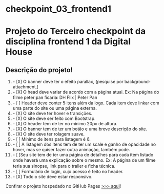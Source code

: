 # checkpoint_03_frontend1

<h1>Projeto do Terceiro checkpoint da disciplina frontend 1 da Digital House</h1>
<h2>Descrição do projeto!</h2>

<ol>
<li> - [X] O banner deve ter o efeito parallax, (pesquise por background-attachment.)</li>
<li> - [X] O head deve variar de acordo com a página atual. Ex: Na página do ﬁlme peter pan ﬁcaria: DH Flix | Peter Pan</li>
<li> - [ ] Header deve conter 5 itens além da logo. Cada item deve linkar com uma parte do site ou uma página externa.</li>
<li> - [X] O site deve ter hover e transições.</li>
<li> - [X] O site deve ser feito com Bootstrap.</li>
<li> - [X] O header tem de ter no mínimo 20px de altura.</li>
<li> - [X] O banner tem de ter um botão e uma breve descrição do site.</li>
<li> - [X] O site deve ter rolagem suave.</li>
<li> - [ ] Mínimo de itens para listagem é 6.</li>
<li> - [ ] A listagem dos itens tem de ter um scale e ganho de opacidade no hover, mas se quiser fazer outra animação, também pode.</li>
<li> - [ ]Seu site tem de ter uma página de detalhes para cada item listado onde haverá uma explicação sobre o mesmo. Ex: A página de um ﬁlme teria sua sinopse, link para o trailer e ﬁcha técnica.</li>
<li> - [ ] Formulário de login, cujo acesso é feito no header.</li>
<li> - [X] Todo o site deve estar responsivo.</li>
</ol>

<p>Confirar o projeto hospedado no GitHub Pages <a href="https://beliciobcardoso.github.io/checkpoint_03_frontend1/" target="_blank" rel="noreferrer noopener"> >>> aqui</a>!</p>


